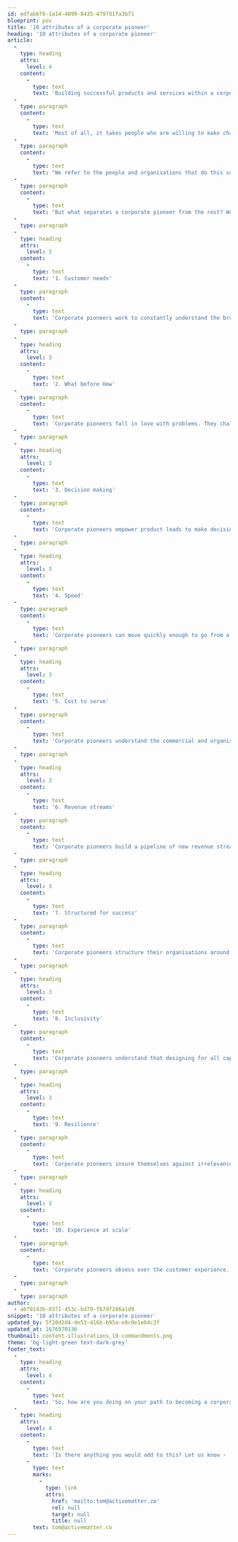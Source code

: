 ```yaml
---
id: edfab6f8-1a14-4099-8435-4797d1fa3b71
blueprint: pov
title: '10 attributes of a corporate pioneer'
heading: '10 attributes of a corporate pioneer'
article:
  -
    type: heading
    attrs:
      level: 4
    content:
      -
        type: text
        text: 'Building successful products and services within a corporate environment is hard. It takes brilliant design operations, a workable tech stack and a company-wide culture of invention, trust and collaboration.'
  -
    type: paragraph
    content:
      -
        type: text
        text: 'Most of all, it takes people who are willing to make change happen. The ones who put themselves in the firing line to improve business as usual. The people who bring energy, optimism and new ideas to create things that drive the organisation forward.'
  -
    type: paragraph
    content:
      -
        type: text
        text: "We refer to the people and organisations that do this successfully as 'Corporate Pioneers'."
  -
    type: paragraph
    content:
      -
        type: text
        text: "But what separates a corporate pioneer from the rest? We've listed ten key attributes they all have in common. "
  -
    type: paragraph
  -
    type: heading
    attrs:
      level: 3
    content:
      -
        type: text
        text: '1. Customer needs'
  -
    type: paragraph
    content:
      -
        type: text
        text: 'Corporate pioneers work to constantly understand the brutal realities of customers’ lives.'
  -
    type: paragraph
  -
    type: heading
    attrs:
      level: 3
    content:
      -
        type: text
        text: '2. What before How'
  -
    type: paragraph
    content:
      -
        type: text
        text: 'Corporate pioneers fall in love with problems. They challenge their thinking with other, more diverse perspectives and work to understand the often irrational reasons people make the choices they do. Only once they have a clear view of the problem do they give any thought to potential solutions.'
  -
    type: paragraph
  -
    type: heading
    attrs:
      level: 3
    content:
      -
        type: text
        text: '3. Decision making'
  -
    type: paragraph
    content:
      -
        type: text
        text: 'Corporate pioneers empower product leads to make decisions that bring the product closer to the customer. They prioritise customer success over fixing internal operational challenges.'
  -
    type: paragraph
  -
    type: heading
    attrs:
      level: 3
    content:
      -
        type: text
        text: '4. Speed'
  -
    type: paragraph
    content:
      -
        type: text
        text: 'Corporate pioneers can move quickly enough to go from a new idea to the product being in the hands of the customer within 8 weeks.'
  -
    type: paragraph
  -
    type: heading
    attrs:
      level: 3
    content:
      -
        type: text
        text: '5. Cost to serve'
  -
    type: paragraph
    content:
      -
        type: text
        text: 'Corporate pioneers understand the commercial and organisational realities of bringing a new idea to market. They focus investment on those few opportunities with the potential to deliver meaningful and long-term impact.'
  -
    type: paragraph
  -
    type: heading
    attrs:
      level: 3
    content:
      -
        type: text
        text: '6. Revenue streams'
  -
    type: paragraph
    content:
      -
        type: text
        text: 'Corporate pioneers build a pipeline of new revenue streams that complement rather than cannibalise existing propositions.'
  -
    type: paragraph
  -
    type: heading
    attrs:
      level: 3
    content:
      -
        type: text
        text: '7. Structured for success'
  -
    type: paragraph
    content:
      -
        type: text
        text: 'Corporate pioneers structure their organisations around the customer experience. They have strong relationships across the business and reward teams based on shared success to generate company-wide momentum.'
  -
    type: paragraph
  -
    type: heading
    attrs:
      level: 3
    content:
      -
        type: text
        text: '8. Inclusivity'
  -
    type: paragraph
    content:
      -
        type: text
        text: 'Corporate pioneers understand that designing for all capabilities and physical potentials will make their products better for every single customer.'
  -
    type: paragraph
  -
    type: heading
    attrs:
      level: 3
    content:
      -
        type: text
        text: '9. Resilience'
  -
    type: paragraph
    content:
      -
        type: text
        text: 'Corporate pioneers insure themselves against irrelevance by allocating their resources proportionally between optimising and improving the core business (70%), opening new market opportunities (20%) and making breakthrough creations (10%).'
  -
    type: paragraph
  -
    type: heading
    attrs:
      level: 3
    content:
      -
        type: text
        text: '10. Experience at scale'
  -
    type: paragraph
    content:
      -
        type: text
        text: 'Corporate pioneers obsess over the customer experience. They optimise the onboarding journey and make the product experience so good that people want to tell their friends. And they build the systems to scale it.'
  -
    type: paragraph
  -
    type: paragraph
author:
  - a6f8143b-8371-453c-bd79-fb7df286a1d9
snippet: '10 attributes of a corporate pioneer'
updated_by: 5f20d2d4-de53-416b-b95a-e8c0e1e84c3f
updated_at: 1676970136
thumbnail: content-illustrations_10-commandments.png
theme: 'bg-light-green text-dark-grey'
footer_text:
  -
    type: heading
    attrs:
      level: 4
    content:
      -
        type: text
        text: 'So, how are you doing on your path to becoming a corporate pioneer?'
  -
    type: heading
    attrs:
      level: 4
    content:
      -
        type: text
        text: 'Is there anything you would add to this? Let us know - '
      -
        type: text
        marks:
          -
            type: link
            attrs:
              href: 'mailto:tom@activematter.co'
              rel: null
              target: null
              title: null
        text: tom@activematter.co
---
```

